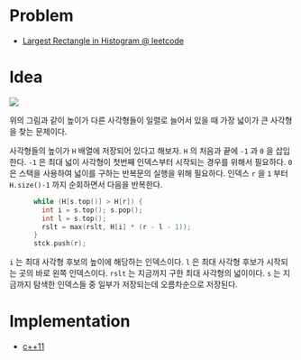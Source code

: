 # Problem

* [Largest Rectangle in Histogram @ leetcode](https://leetcode.com/explore/interview/card/top-interview-questions-hard/124/others/877/)

# Idea

![](https://assets.leetcode.com/uploads/2018/10/12/histogram.png)

위의 그림과 같이 높이가 다른 사각형들이 일렬로 늘어서 있을 때 가장 넓이가 큰 사각형을 찾는 문제이다. 

사각형들의 높이가 `H` 배열에 저장되어 있다고 해보자. `H` 의 처음과 끝에 `-1` 과 `0` 을 삽입한다. `-1` 은 최대 넓이 사각형이 첫번째 인덱스부터 시작되는 경우를 위해서 필요하다. `0` 은 스택을 사용하여 넓이를 구하는 반복문의 실행을 위해 필요하다. 인덱스 `r` 을 `1` 부터 `H.size()-1` 까지 순회하면서 다음을 반복한다. 

```cpp
      while (H[s.top()] > H[r]) {
        int i = s.top(); s.pop();
        int l = s.top();
        rslt = max(rslt, H[i] * (r - l - 1));
      }
      stck.push(r);
```

`i` 는 최대 사각형 후보의 높이에 해당하는 인덱스이다. `l` 은 최대 사각형 후보가 시작되는 곳의 바로 왼쪽 인덱스이다. `rslt` 는 지금까지 구한 최대 사각형의 넓이이다. `s` 는 지금까지 탐색한 인덱스들 중 일부가 저장되는데 오름차순으로 저장된다.

# Implementation

* [c++11](a.cpp)
